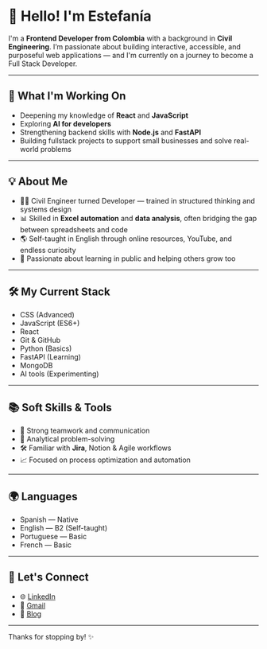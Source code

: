 # 👋 Hello! I'm Estefanía

I'm a **Frontend Developer from Colombia** with a background in **Civil Engineering**. I’m passionate about building interactive, accessible, and purposeful web applications — and I'm currently on a journey to become a Full Stack Developer.

---

## 🚀 What I'm Working On

- Deepening my knowledge of **React** and **JavaScript**
- Exploring **AI for developers**
- Strengthening backend skills with **Node.js** and **FastAPI**
- Building fullstack projects to support small businesses and solve real-world problems

---

## 💡 About Me

- 👷‍♀️ Civil Engineer turned Developer — trained in structured thinking and systems design
- 📊 Skilled in **Excel automation** and **data analysis**, often bridging the gap between spreadsheets and code
- 🌎 Self-taught in English through online resources, YouTube, and endless curiosity
- 📖 Passionate about learning in public and helping others grow too

---

## 🛠️ My Current Stack

- CSS (Advanced)
- JavaScript (ES6+)
- React
- Git & GitHub
- Python (Basics)
- FastAPI (Learning)
- MongoDB
- AI tools (Experimenting)

---

## 📚 Soft Skills & Tools

- 🤝 Strong teamwork and communication
- 🧩 Analytical problem-solving
- 🛠️ Familiar with **Jira**, Notion & Agile workflows
- 📈 Focused on process optimization and automation

---

## 🌍 Languages

- Spanish — Native  
- English — B2 (Self-taught)  
- Portuguese — Basic  
- French — Basic  

---

## 🤝 Let's Connect

- 🌐 [LinkedIn](https://www.linkedin.com/in/estefaniasalcedocamacho/) 
- 📧 [Gmail](mailto:stefa.dtbu@gmail.com)
- 📝 [Blog](https://www.notion.so/becomethatcodegirl/e0d3802592444bebbf1d455678232b40?v=967a65e5aa25484a82533e93e59811ad)

---


Thanks for stopping by! ✨




